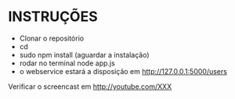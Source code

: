 INSTRUÇÕES
==========

* Clonar o repositório
* cd <pasta do projeto>
* sudo npm install (aguardar a instalação)
* rodar no terminal node app.js
* o webservice estará a disposição em http://127.0.0.1:5000/users

Verificar o screencast em http://youtube.com/XXX